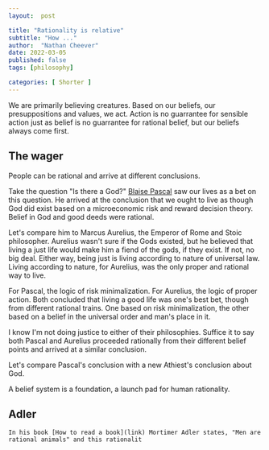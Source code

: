 ```yaml
---
layout:  post

title: "Rationality is relative"
subtitle: "How ..."
author:  "Nathan Cheever"
date: 2022-03-05
published: false
tags: [philosophy]

categories: [ Shorter ]
---
```


We are primarily believing creatures. Based on our beliefs, our presuppositions and values, we act. Action is no guarrantee for sensible action just as belief is no guarrantee for rational belief, but our beliefs always come first.

## The wager
People can be rational and arrive at different conclusions. 

Take the question "Is there a God?" [Blaise Pascal](https://en.wikipedia.org/wiki/Pascal%27s_wager) saw our lives as a bet on this question. He arrived at the conclusion that we ought to live as though God did exist based on a microeconomic risk and reward decision theory. Belief in God and good deeds were rational.

Let's compare him to Marcus Aurelius, the Emperor of Rome and Stoic philosopher. Aurelius wasn't sure if the Gods existed, but he believed that living a just life would make him a fiend of the gods, if they exist. If not, no big deal. Either way, being just is living according to nature of universal law. Living according to nature, for Aurelius, was the only proper and rational way to live.

For Pascal, the logic of risk minimalization. For Aurelius, the logic of proper action.
Both concluded that living a good life was one's best bet, though from different rational trains. One based on risk minimalization, the other based on a belief in the universal order and man's place in it.

I know I'm not doing justice to either of their philosophies. Suffice it to say both Pascal and Aurelius proceeded rationally from their different belief points and arrived at a similar conclusion.  

Let's compare Pascal's conclusion with a new Athiest's conclusion about God. 

A belief system is a foundation, a launch pad for human rationality.

## Adler
	In his book [How to read a book](link) Mortimer Adler states, "Men are rational animals" and this rationalit
